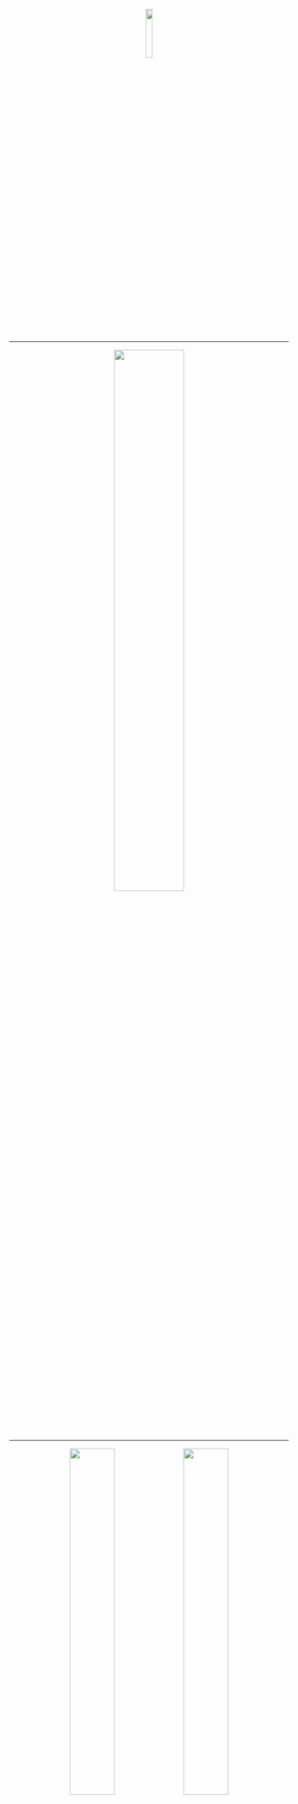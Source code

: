 <p align="center"><img width="15%" src="/images/logos/pytorch_logo.png" /></p>

--------------------------------------------------------------------------------

<p align="center"><img width="50%" src="/images/logos/pytorch_tutorials_logo_cv.png" /></p>

--------------------------------------------------------------------------------

<p align="center"><img width="40%" src="/images/intro_to_cv/mt_rainier_seg_0.JPG" />              <img width="40%" src="/images/intro_to_cv/mt_rainier_seg_1.JPG" /></p>

--------------------------------------------------------------------------------
<p align="center"><img width="80%" src="/images/intro_to_cv//mask_rcnn_ds.png" /></p>
<p align="center"><img width="80%" src="/images/intro_to_cv/maskrcnn_masks.png" /></p>
<p align="center"><img width="80%" src="/images/intro_to_cv/maskrcnn_bboxes.png" /></p>

--------------------------------------------------------------------------------


--------------------------------------------------------------------------------

# Intro to Computer Vision Documentation


### Table of Contents  
[cv_datasets](#datasets)  
[cv_pl_data_modules](#pl_data_modules)  
[cv_models](#models)  
[cv_utility](#utility)  


<a name="datasets"/>

## [cv_datasets](https://github.com/drewbyron/pytorch-tutorials/blob/main/pytorch_tutorials/intro_to_computer_vision/cv_datasets.py)

--- 
**class Draw:**

Class used to draw shapes onto images. Methods return coordinates of
corresponding shape on a 2d np array of shape (img_size, img_size).
The np rng is used for enabling derministic behaviour.

*Args:*

img_size (int): draws onto 2d array of shape (img_size, img_size).

rng (Generator): used for enabling deterministic behaviour. Example
    of valid rng: rng = np.random.default_rng(12345)

---
**class CV_DS_Base(torch.utils.data.Dataset):**

Base class for a set of PyTorch computer vision datasets. This class
contains all of the attributes and methods common to all datasets
in this package.
Alone this base class has no functionality. The utility of these datasets
is that they enable the user to test cv models with very small and
simple images with tunable complexity. It also requires no downloading
of images and one can scale the size of the datasets easily.

*Args:*

ds_size (int): number of images in dataset.

img_size (int): will build images of shape (3, img_size, img_size).

shapes_per_image (Tuple[int, int]): will produce images containing
    minimum number of shapes Tuple[0] and maximum number of shapes
    Tuple[1]. For example shapes_per_image = (2,2) would create a
    dataset where each image contains exactly two shapes.

class_probs (Tuple[float, float, float]): relative probability of
    each shape occuring in an image. Need not sum to 1. For example
    class_probs = (1,1,0) will create a dataset with 50% class 1
    shapes, 50% class 2 shapes, 0% class 3 shapes.

rand_seed (int): used to instantiate a numpy random number generator.

class_map (Dict[Dict]): the class map must contain keys (0,1,2,3)
    and contain names "background", "rectangle", "line", and "donut".
    "gs_range" specifies the upper and lower bound of the
    grayscale values (0, 255) used to color the shapes.
    "target_color" can be used by visualization tools to assign
    a color to masks and boxes. Note that class 0 is reserved for
    background in most instance seg models, so one can rearrange
    the class assignments of different shapes but 0 must correspond
    to "background". The utility of this Dict is to enable the user
    to change target colors, class assignments, and shape
    intensities. A valid example:
    class_map={
    0: {"name": "background","gs_range": (200, 255),"target_color": (255, 255, 255),},
    1: {"name": "rectangle", "gs_range": (0, 100), "target_color": (255, 0, 0)},
    2: {"name": "line", "gs_range": (0, 100), "target_color": (0, 255, 0)},
    3: {"name": "donut", "gs_range": (0, 100), "target_color": (0, 0, 255)}}.

---

**class ObjectCounting_DS(CV_DS_Base):**

Self contained PyTorch Dataset for testing object counting models.

*Args:*

ds_size (int): number of images in dataset.

img_size (int): will build images of shape (3, img_size, img_size).

shapes_per_image (Tuple[int, int]): will produce images containing
    minimum number of shapes Tuple[0] and maximum number of shapes
    Tuple[1]. For example shapes_per_image = (2,2) would create a
    dataset where each image contains exactly two shapes.

class_probs (Tuple[float, float, float]): relative probability of
    each shape occuring in an image. Need not sum to 1. For example
    class_probs = (1,1,0) will create a dataset with 50% class 1
    shapes, 50% class 2 shapes, 0% class 3 shapes.

rand_seed (int): used to instantiate a numpy random number generator.

class_map (Dict[Dict]): the class map must contain keys (0,1,2,3)
    and contain names "background", "rectangle", "line", and "donut".
    "gs_range" specifies the upper and lower bound of the
    grayscale values (0, 255) used to color the shapes.
    "target_color" can be used by visualization tools to assign
    a color to masks and boxes. Note that class 0 is reserved for
    background in most instance seg models, so one can rearrange
    the class assignments of different shapes but 0 must correspond
    to "background". The utility of this Dict is to enable the user
    to change target colors, class assignments, and shape
    intensities. A valid example:
    class_map={
    0: {"name": "background","gs_range": (200, 255),"target_color": (255, 255, 255),},
    1: {"name": "rectangle", "gs_range": (0, 100), "target_color": (255, 0, 0)},
    2: {"name": "line", "gs_range": (0, 100), "target_color": (0, 255, 0)},
    3: {"name": "donut", "gs_range": (0, 100), "target_color": (0, 0, 255)}}.

object_count (bool): whether or not the targets contain the
    object instance counts or not. Example below under the
    build_imgs_and_targets() method.

--- 

**class ImageSegmentation_DS(CV_DS_Base):**

Self contained PyTorch Dataset for testing image segmentation models.

Args:
    ds_size (int): number of images in dataset.
    img_size (int): will build images of shape (3, img_size, img_size).
    shapes_per_image (Tuple[int, int]): will produce images containing
        minimum number of shapes Tuple[0] and maximum number of shapes
        Tuple[1]. For example shapes_per_image = (2,2) would create a
        dataset where each image contains exactly two shapes.
    class_probs (Tuple[float, float, float]): relative probability of
        each shape occuring in an image. Need not sum to 1. For example
        class_probs = (1,1,0) will create a dataset with 50% class 1
        shapes, 50% class 2 shapes, 0% class 3 shapes.
    rand_seed (int): used to instantiate a numpy random number generator.
    class_map (Dict[Dict]): the class map must contain keys (0,1,2,3)
        and contain names "background", "rectangle", "line", and "donut".
        "gs_range" specifies the upper and lower bound of the
        grayscale values (0, 255) used to color the shapes.
        "target_color" can be used by visualization tools to assign
        a color to masks and boxes. Note that class 0 is reserved for
        background in most instance seg models, so one can rearrange
        the class assignments of different shapes but 0 must correspond
        to "background". The utility of this Dict is to enable the user
        to change target colors, class assignments, and shape
        intensities. A valid example:
        class_map={
        0: {"name": "background","gs_range": (200, 255),"target_color": (255, 255, 255),},
        1: {"name": "rectangle", "gs_range": (0, 100), "target_color": (255, 0, 0)},
        2: {"name": "line", "gs_range": (0, 100), "target_color": (0, 255, 0)},
        3: {"name": "donut", "gs_range": (0, 100), "target_color": (0, 0, 255)}}.

---

**class ObjectDetection_DS(CV_DS_Base):**

Self contained PyTorch Dataset for testing object detection and
instance segmentation models.
Note that the specifics of the target formatting is adherent to the
requirements of the torchvision MaskRCNN and FasterRCNN implimentations.
That said, this dataset should work with any object detection or
instance segmentation model that requires the same target formatting
(such as YOLO).
See the MaskRCNN documentation (linked below) for more details on the
formatting of the targets.
https://pytorch.org/vision/0.12/_modules/torchvision/models/detection/mask_rcnn.html

Args:
    ds_size (int): number of images in dataset.
    img_size (int): will build images of shape (3, img_size, img_size).
    shapes_per_image (Tuple[int, int]): will produce images containing
        minimum number of shapes Tuple[0] and maximum number of shapes
        Tuple[1]. For example shapes_per_image = (2,2) would create a
        dataset where each image contains exactly two shapes.
    class_probs (Tuple[float, float, float]): relative probability of
        each shape occuring in an image. Need not sum to 1. For example
        class_probs = (1,1,0) will create a dataset with 50% class 1
        shapes, 50% class 2 shapes, 0% class 3 shapes.
    rand_seed (int): used to instantiate a numpy random number generator.
    class_map (Dict[Dict]): the class map must contain keys (0,1,2,3)
        and contain names "background", "rectangle", "line", and "donut".
        "gs_range" specifies the upper and lower bound of the
        grayscale values (0, 255) used to color the shapes.
        "target_color" can be used by visualization tools to assign
        a color to masks and boxes. Note that class 0 is reserved for
        background in most instance seg models, so one can rearrange
        the class assignments of different shapes but 0 must correspond
        to "background". The utility of this Dict is to enable the user
        to change target colors, class assignments, and shape
        intensities. A valid example:
        class_map={
        0: {"name": "background","gs_range": (200, 255),"target_color": (255, 255, 255),},
        1: {"name": "rectangle", "gs_range": (0, 100), "target_color": (255, 0, 0)},
        2: {"name": "line", "gs_range": (0, 100), "target_color": (0, 255, 0)},
        3: {"name": "donut", "gs_range": (0, 100), "target_color": (0, 0, 255)}}.
    target_masks (bool): whether or not the target dictionaries should
        contain boolean masks for each object instance. Masks are not
        necessary to train FasterRCNN or other object detection models
        but are necessary to train instance segmentation models such
        as MaskRCNN.

---

<a name="pl_data_modules"/>

## cv_pl_data_modules

<a name="models"/>

## cv_models

<a name="utility"/>

## cv_utility

